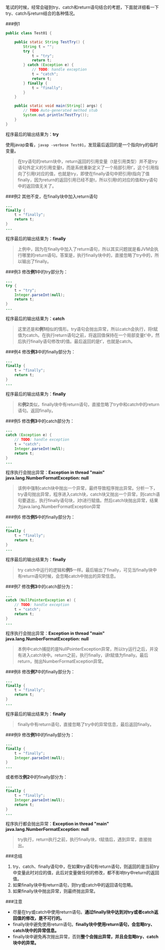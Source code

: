 笔试的时候，经常会碰到try、catch和return语句结合的考题，下面就详细看一下try、catch与return结合的各种情况。

###例1

```java
public class Test01 {

	public static String TestTry() {
		String t = "";
		try {
			t = "try";
			return t;
		} catch (Exception e) {
			// TODO: handle exception
			t = "catch";
			return t;
		} finally {
			t = "finally";
		}
	}

	public static void main(String[] args) {
		// TODO Auto-generated method stub
		System.out.println(TestTry());
	}
}
```

程序最后的输出结果为：**try**

使用javap查看，`javap -verbose Test01`，发现最后返回的是一个指向try的临时变量。

>在try语句的return块中，return返回的引用变量（t是引用类型）并不是try语句外定义的引用变量t，而是系统重新定义了一个局部引用t’，这个引用指向了引用t对应的值，也就是try，即使在finally语句中把引用t指向了值finally，因为return的返回引用已经不是t，所以引用t的对应的值和try语句中的返回值无关了。

###例2
其他不变，在finally块中加入return语句

```java
...
finally {
	t = "finally";
	return t;
}
...
```

程序最后的输出结果为：**finally**

>上例中，因为在finally中加入了return语句，所以其实问题就是看JVM会执行哪里的return语句。答案是，执行finally块中的，直接忽略了try中的，所以输出了finally。

###例3
修改**例1**中的try部分为：

```java
...
try {
	t = "try";
	Integer.parseInt(null);
	return t;
}
...
```

程序最后的输出结果为：**catch**

>这里还是和**例1**相似的情形。try语句会抛出异常，所以catch会执行，将t赋值为catch。在执行return语句之前，将返回值保持在一个局部变量t'中，然后执行finally语句修改t的值。最后返回的是t’，也就是catch。

###例4
修改**例3**中的finally部分为：

```java
...
finally {
	t = "finally";
	return t;
}
...
```

程序最后的输出结果为：**finally**

>和**例2**类似，finally块中有return语句，直接忽略了try中和catch中的return语句。返回finally。

###例5
修改**例3**中的catch部分为：

```java
...
catch (Exception e) {
	// TODO: handle exception
	t = "catch";
	Integer.parseInt(null);
	return t;
}
...
```

程序执行会抛出异常：**Exception in thread "main" java.lang.NumberFormatException: null**

>该例中强制catch块中抛出一个异常，最终导致程序抛出异常。分析一下，try语句抛出异常，程序进入catch块，catch块又抛出一个异常，则catch语句要退出，执行finally语句块，对t进行赋值。然后catch块抛出异常，结果为java.lang.NumberFormatException异常

###例6
修改**例5**中的finally部分为：

```java
...
finally {
	t = "finally";
	return t;
}
...
```

程序最后的输出结果为：**finally**

>try catch中运行的逻辑和**例5**一样。最后输出了finally，可见当finally块中有return语句时候，会忽略catch中抛出的异常信息。

###例7
修改**例3**中的catch部分为：

```java
...
catch (NullPointerException e) {
	// TODO: handle exception
	t = "catch";
	return t;
}
...
```

程序执行会抛出异常：**Exception in thread "main" java.lang.NumberFormatException: null**

>本例中catch捕捉的是NullPointerException异常，所以try运行之后，并没有进入catch块中。return之前，执行finally，讲t赋值为finally。最后return，抛出NumberFormatException异常。

###例8
修改**例7**中的finally部分为：

```java
...
finally {
	t = "finally";
	return t;
}
...
```

程序最后的输出结果为：**finally**

>finally中有return语句，直接忽略了try中的异常信息，最后返回finally。

###例9
修改**例1**中的finally部分为：

```java
...
finally {
	t = "finally";
	Integer.parseInt(null);
}
...
```

或者修改**例2**中的finally部分为：

```java
...
finally {
	t = "finally";
	Integer.parseInt(null);
	return t;
}
...
```

程序执行都会抛出异常：**Exception in thread "main" java.lang.NumberFormatException: null**

>try执行，return执行之前，执行finally块，t赋值后，遇到异常，直接抛出。

###总结
1. try、catch、finally语句中，在如果try语句有return语句，则返回的是当前try中变量此时对应的值，此后对变量做任何的修改，都不影响try中return的返回值。
2. 如果finally块中有return语句，则try或catch中的返回语句忽略。
3. 如果finally块中抛出异常，则最终抛出异常。

###注意
* 尽量在try或catch中使用return语句。**通过finally块中达到对try或者catch返回值的修改，是不可行的。**
* finally块中避免使用return语句。**finally块中使用return语句，会忽略try、catch块中的异常信息。**
* finally块中避免再次抛出异常，否则**整个会抛出异常，并且会忽略try、catch块中的异常。**